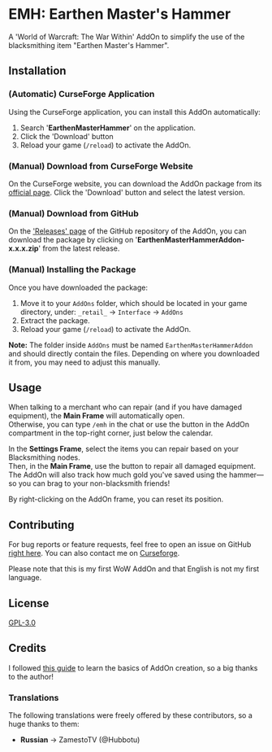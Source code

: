 # EMH: Earthen Master's Hammer

A 'World of Warcraft: The War Within' AddOn to simplify the use of the blacksmithing item "Earthen Master's Hammer".

## Installation

### (Automatic) CurseForge Application

Using the CurseForge application, you can install this AddOn automatically:

1. Search '**EarthenMasterHammer**' on the application.
2. Click the 'Download' button
3. Reload your game (`/reload`) to activate the AddOn.

### (Manual) Download from CurseForge Website

On the CurseForge website, you can download the AddOn package from its [official page](https://www.curseforge.com/wow/addons/emh). Click the 'Download' button and select the latest version.

### (Manual) Download from GitHub

On the ['Releases' page](https://github.com/Iryonis/EarthenMasterHammerAddon/releases) of the GitHub repository of the AddOn, you can download the package by clicking on '**EarthenMasterHammerAddon-x.x.x.zip**' from the latest release.

### (Manual) Installing the Package

Once you have downloaded the package:

1. Move it to your `AddOns` folder, which should be located in your game directory, under:
   `_retail_` → `Interface` → `AddOns`
2. Extract the package.
3. Reload your game (`/reload`) to activate the AddOn.

**Note:** The folder inside `AddOns` must be named `EarthenMasterHammerAddon` and should directly contain the files. Depending on where you downloaded it from, you may need to adjust this manually.

## Usage

When talking to a merchant who can repair (and if you have damaged equipment), the **Main Frame** will automatically open.  
Otherwise, you can type `/emh` in the chat or use the button in the AddOn compartment in the top-right corner, just below the calendar.

In the **Settings Frame**, select the items you can repair based on your Blacksmithing nodes.  
Then, in the **Main Frame**, use the button to repair all damaged equipment. The AddOn will also track how much gold you've saved using the hammer—so you can brag to your non-blacksmith friends!

By right-clicking on the AddOn frame, you can reset its position.

## Contributing

For bug reports or feature requests, feel free to open an issue on GitHub [right here](https://github.com/Iryonis/EarthenMasterHammerAddon/issues).
You can also contact me on [Curseforge](https://legacy.curseforge.com/private-messages).

Please note that this is my first WoW AddOn and that English is not my first language.

## License

[GPL-3.0](LICENSE)

## Credits

I followed [this guide](https://www.reddit.com/r/wowaddondev/comments/1cc2pia/creating_a_wow_addon_part_1_a_fresh_start/?rdt=36019) to learn the basics of AddOn creation, so a big thanks to the author!

### Translations

The following translations were freely offered by these contributors, so a huge thanks to them:

- **Russian** -> ZamestoTV (@Hubbotu)
